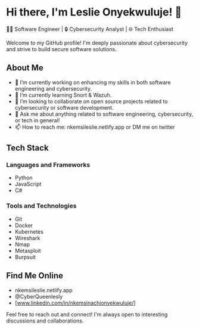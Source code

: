 # Hi there, I'm Leslie Onyekwuluje! 👋

👨‍💻 Software Engineer | 🔒 Cybersecurity Analyst | 🌐 Tech Enthusiast

Welcome to my GitHub profile! I'm deeply passionate about cybersecurity and strive to build secure software solutions.
## About Me

- 🔭 I’m currently working on enhancing my skills in both software engineering and cybersecurity.
- 🌱 I’m currently learning Snort & Wazuh.
- 👯 I’m looking to collaborate on open source projects related to cybersecurity or software development.
- 💬 Ask me about anything related to software engineering, cybersecurity, or tech in general!
- 📫 How to reach me: nkemsileslie.netlify.app or DM me on twitter

## Tech Stack

### Languages and Frameworks

- Python
- JavaScript
- C#

### Tools and Technologies

- Git
- Docker
- Kubernetes
- Wireshark
- Nmap
- Metasploit
- Burpsuit

## Find Me Online

- nkemsileslie.netlify.app
- @CyberQueenlesly
- [www.linkedin.com/in/nkemsinachionyekwuluje/]

Feel free to reach out and connect! I'm always open to interesting discussions and collaborations.
<!---
nkemsileslie/nkemsileslie is a ✨ special ✨ repository because its `README.md` (this file) appears on your GitHub profile.
You can click the Preview link to take a look at your changes.
--->
